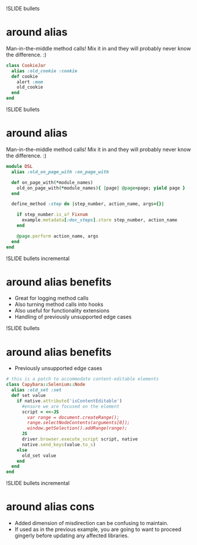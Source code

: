 
!SLIDE bullets

# around alias

Man-in-the-middle method calls!  Mix it in and they will probably never know the difference.  :)

```ruby
class CookieJar
  alias :old_cookie :cookie
  def cookie
    alert :mom
    old_cookie
  end
end
```

!SLIDE bullets

# around alias

Man-in-the-middle method calls!  Mix it in and they will probably never know the difference.  :)

```ruby
module DSL
  alias :old_on_page_with :on_page_with

  def on_page_with(*module_names)
    old_on_page_with(*module_names){ |page| @page=page; yield page }
  end

  define_method :step do |step_number, action_name, args={}|

    if step_number.is_a? Fixnum
      example.metadata[:doc_steps].store step_number, action_name
    end

    @page.perform action_name, args
  end
end
```


!SLIDE bullets incremental

# around alias benefits

- Great for logging method calls
- Also turning method calls into hooks
- Also useful for functionality extensions
- Handling of previously unsupported edge cases

!SLIDE bullets

# around alias benefits

- Previously unsupported edge cases

```ruby
# this is a patch to accommodate content-editable elements
class Capybara::Selenium::Node
  alias :old_set :set
  def set value
    if native.attribute('isContentEditable')
      #ensure we are focused on the element
      script = <<-JS
        var range = document.createRange();
        range.selectNodeContents(arguments[0]);
        window.getSelection().addRange(range);
      JS
      driver.browser.execute_script script, native
      native.send_keys(value.to_s)
    else
      old_set value
    end
  end
end
```

!SLIDE bullets incremental

# around alias cons

- Added dimension of misdirection can be confusing to maintain.
- If used as in the previous example, you are going to want to proceed gingerly before updating any affected libraries.
